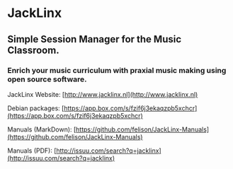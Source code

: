 # JackLinx #

## Simple Session Manager for the Music Classroom.

### Enrich your music curriculum with praxial music making using open source software.

JackLinx Website: [http://www.jacklinx.nl](http://www.jacklinx.nl)

Debian packages: [https://app.box.com/s/fzif6j3ekaqzpb5xchcr](https://app.box.com/s/fzif6j3ekaqzpb5xchcr)

Manuals (MarkDown): [https://github.com/felison/JackLinx-Manuals](https://github.com/felison/JackLinx-Manuals)

Manuals (PDF): [http://issuu.com/search?q=jacklinx](http://issuu.com/search?q=jacklinx)

